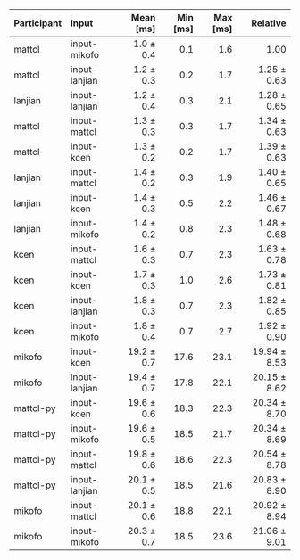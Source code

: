 | Participant | Input | Mean [ms] | Min [ms] | Max [ms] | Relative |
|:---|:---|---:|---:|---:|---:|
| mattcl | input-mikofo | 1.0 ± 0.4 | 0.1 | 1.6 | 1.00 |
| mattcl | input-lanjian | 1.2 ± 0.3 | 0.2 | 1.7 | 1.25 ± 0.63 |
| lanjian | input-lanjian | 1.2 ± 0.4 | 0.3 | 2.1 | 1.28 ± 0.65 |
| mattcl | input-mattcl | 1.3 ± 0.3 | 0.3 | 1.7 | 1.34 ± 0.63 |
| mattcl | input-kcen | 1.3 ± 0.2 | 0.2 | 1.7 | 1.39 ± 0.63 |
| lanjian | input-mattcl | 1.4 ± 0.2 | 0.3 | 1.9 | 1.40 ± 0.65 |
| lanjian | input-kcen | 1.4 ± 0.3 | 0.5 | 2.2 | 1.46 ± 0.67 |
| lanjian | input-mikofo | 1.4 ± 0.2 | 0.8 | 2.3 | 1.48 ± 0.68 |
| kcen | input-mattcl | 1.6 ± 0.3 | 0.7 | 2.3 | 1.63 ± 0.78 |
| kcen | input-kcen | 1.7 ± 0.3 | 1.0 | 2.6 | 1.73 ± 0.81 |
| kcen | input-lanjian | 1.8 ± 0.3 | 0.7 | 2.3 | 1.82 ± 0.85 |
| kcen | input-mikofo | 1.8 ± 0.4 | 0.7 | 2.7 | 1.92 ± 0.90 |
| mikofo | input-kcen | 19.2 ± 0.7 | 17.6 | 23.1 | 19.94 ± 8.53 |
| mikofo | input-lanjian | 19.4 ± 0.7 | 17.8 | 22.1 | 20.15 ± 8.62 |
| mattcl-py | input-kcen | 19.6 ± 0.6 | 18.3 | 22.3 | 20.34 ± 8.70 |
| mattcl-py | input-mikofo | 19.6 ± 0.5 | 18.5 | 21.7 | 20.34 ± 8.69 |
| mattcl-py | input-mattcl | 19.8 ± 0.6 | 18.6 | 22.3 | 20.54 ± 8.78 |
| mattcl-py | input-lanjian | 20.1 ± 0.5 | 18.5 | 21.6 | 20.83 ± 8.90 |
| mikofo | input-mattcl | 20.1 ± 0.6 | 18.8 | 22.1 | 20.92 ± 8.94 |
| mikofo | input-mikofo | 20.3 ± 0.7 | 18.5 | 23.6 | 21.06 ± 9.01 |
